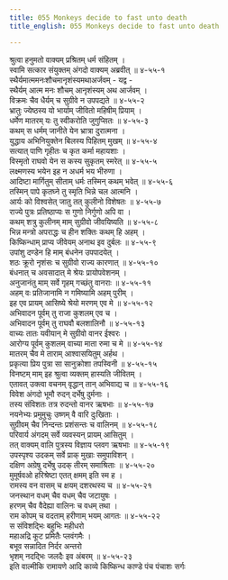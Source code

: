 ```yaml
---
title: 055 Monkeys decide to fast unto death
title_english: 055 Monkeys decide to fast unto death

---
```

श्रुत्वा हनुमतो वाक्यम् प्रश्रितम् धर्म संहितम् ।  
स्वामि सत्कार संयुक्तम् अंगदो वाक्यम् अब्रवीत् ॥ ४-५५-१  
स्थैर्यमात्ममनःशौचमानृशंस्यमथाअर्जवम् - यद्व -  
स्थैर्यम् आत्म मनः शौचम् आनृशंस्यम् अथ आर्जवम् ।  
विक्रमः चैव धैर्यम् च सुग्रीवे न उपपद्यते ॥ ४-५५-२  
भ्रातुः ज्येष्ठस्य यो भार्याम् जीवितो महिषीम् प्रियाम् ।  
धर्मेण मातरम् यः तु स्वीकरोति जुगुप्सितः ॥ ४-५५-३  
कथम् स धर्मम् जानीते येन भ्रात्रा दुरात्मना ।  
युद्धाय अभिनियुक्तेन बिलस्य पिहितम् मुखम् ॥ ४-५५-४  
सत्यात् पाणि गृहीतः च कृत कर्मा महायशाः ।  
विस्मृतो राघवो येन स कस्य सुकृतम् स्मरेत् ॥ ४-५५-५  
लक्ष्मणस्य भयेन इह न अधर्म भय भीरुणा ।  
आदिष्टा मार्गितुम् सीताम् धर्मः तस्मिन् कथम् भवेत् ॥ ४-५५-६  
तस्मिन् पापे कृतघ्ने तु स्मृति भिन्ने चल आत्मनि ।  
आर्यः को विश्वसेत् जातु तत् कुलीनो विशेषतः ॥ ४-५५-७  
राज्ये पुत्रः प्रतिष्ठाप्यः स गुणो निर्गुणो अपि वा ।  
कथम् शत्रु कुलीनम् माम् सुग्रीवो जीवयिष्यति ॥ ४-५५-८  
भिन्न मन्त्रो अपराद्धः च हीन शक्तिः कथम् हि अहम् ।  
किष्किन्धाम् प्राप्य जीवेयम् अनाथ इव दुर्बलः ॥ ४-५५-९  
उपांशु दण्डेन हि माम् बंधनेन उपपादयेत् ।  
शठः क्रूरो नृशंसः च सुग्रीवो राज्य कारणात् ॥ ४-५५-१०  
बंधनात् च अवसादात् मे श्रेयः प्रायोपवेशनम् ।  
अनुजानंतु माम् सर्वे गृहम् गच्छंतु वानराः ॥ ४-५५-११  
अहम् वः प्रतिजानामि न गमिष्यामि अहम् पुरीम् ।  
इह एव प्रायम् आसिष्ये श्रेयो मरणम् एव मे ॥ ४-५५-१२  
अभिवादन पूर्वम् तु राजा कुशलम् एव च ।  
अभिवादन पूर्वम् तु राघवौ बलशालिनौ ॥ ४-५५-१३  
वाच्यः तातः यवीयान् मे सुग्रीवो वानर ईश्वरः ।  
आरोग्य पूर्वम् कुशलम् वाच्या माता रुमा च मे ॥ ४-५५-१४  
मातरम् चैव मे ताराम् आश्वासयितुम् अर्हथ ।  
प्रकृत्या प्रिय पुत्रा सा सानुक्रोशा तपस्विनी ॥ ४-५५-१५  
विनष्टम् माम् इह श्रुत्वा व्यक्तम् हास्यति जीवितम् ।  
एतावत् उक्त्वा वचनम् वृद्धान् तान् अभिवाद्य च ॥ ४-५५-१६  
विवेश अंगदो भूमौ रुदन् दर्भेषु दुर्मनाः ।  
तस्य संविशतः तत्र रुदन्तो वानर ऋषभाः ॥ ४-५५-१७  
नयनेभ्यः प्रमुमुचुः उष्णम् वै वारि दुःखिताः ।  
सुग्रीवम् चैव निन्दन्तः प्रशंसन्तः च वालिनम् ॥ ४-५५-१८  
परिवार्य अंगदम् सर्वे व्यवस्यन् प्रायम् आसितुम् ।  
तत् वाक्यम् वालि पुत्रस्य विज्ञाय प्लवग ऋषभाः ॥ ४-५५-१९  
उपस्पृश्य उदकम् सर्वे प्राक् मुखाः समुपाविशन् ।  
दक्षिण अग्रेषु दर्भेषु उदक् तीरम् समाश्रिताः ॥ ४-५५-२०  
मुमूर्षवओ हरिश्रेष्टा एतत् क्षमम् इति स्म ह ।  
रामस्य वन वासम् च क्षयम् दशरथस्य च ॥ ४-५५-२१  
जनस्थान वधम् चैव वधम् चैव जटायुषः ।  
हरणम् चैव वैदेह्या वालिनः च वधम् तथा ।  
राम कोपम् च वदताम् हरीणाम् भयम् आगतः ॥ ४-५५-२२  
स संविशद्भिः बहुभिः महीधरो  
महाअद्रि कूट प्रमितैः प्लवंगमैः ।  
बभूव सन्नादित निर्दर अन्तरो  
भृशम् नदद्भिः जलदैः इव अंबरम् ॥ ४-५५-२३  
इति वाल्मीकि रामायणे आदि काव्ये किष्किन्ध काण्डे पंच पंचाशः सर्गः